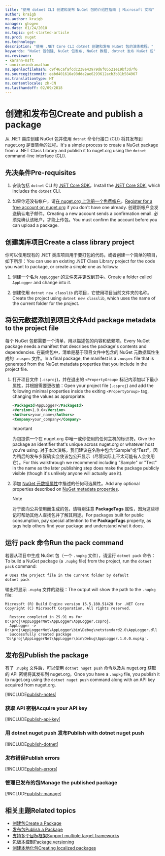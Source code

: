 ```yaml
---
title: "使用 dotnet CLI 创建和发布 NuGet 包的介绍性指南 | Microsoft 文档"
author: kraigb
ms.author: kraigb
manager: ghogen
ms.date: 01/24/2018
ms.topic: get-started-article
ms.prod: nuget
ms.technology: 
description: "使用 .NET Core CLI dotnet 创建和发布 NuGet 包的演练教程。"
keywords: "NuGet 包创建, NuGet 包发布, NuGet 教程, dotnet 发布 NuGet 包"
ms.reviewer:
- karann-msft
- unniravindranathan
ms.openlocfilehash: c9f46cafafcdc238e43979d6f05521e19bf3d7f6
ms.sourcegitcommit: eabd401616a98dda2ae6293612acb3b81b584967
ms.translationtype: HT
ms.contentlocale: zh-CN
ms.lasthandoff: 02/09/2018
---
```

# <a name="create-and-publish-a-package"></a><span data-ttu-id="4874c-104">创建和发布包</span><span class="sxs-lookup"><span data-stu-id="4874c-104">Create and publish a package</span></span>

<span data-ttu-id="4874c-105">从 .NET 类库创建 NuGet 包并使用 `dotnet` 命令行接口 (CLI) 将其发布到 nuget.org 是很简单的过程。</span><span class="sxs-lookup"><span data-stu-id="4874c-105">It's a simple process to create a NuGet package from a .NET Class Library and publish it to nuget.org using the `dotnet` command-line interface (CLI).</span></span>

## <a name="pre-requisites"></a><span data-ttu-id="4874c-106">先决条件</span><span class="sxs-lookup"><span data-stu-id="4874c-106">Pre-requisites</span></span>

1. <span data-ttu-id="4874c-107">安装包括 `dotnet` CLI 的 [.NET Core SDK](https://www.microsoft.com/net/download/)。</span><span class="sxs-lookup"><span data-stu-id="4874c-107">Install the [.NET Core SDK](https://www.microsoft.com/net/download/), which includes the `dotnet` CLI.</span></span>

1. <span data-ttu-id="4874c-108">如果你还没有帐户，请[在 nuget.org 上注册一个免费帐户](https://www.nuget.org/users/account/LogOn?returnUrl=%2F)。</span><span class="sxs-lookup"><span data-stu-id="4874c-108">[Register for a free account on nuget.org](https://www.nuget.org/users/account/LogOn?returnUrl=%2F) if you don't have one already.</span></span> <span data-ttu-id="4874c-109">创建新帐户会发送确认电子邮件。</span><span class="sxs-lookup"><span data-stu-id="4874c-109">Creating a new account sends a confirmation email.</span></span> <span data-ttu-id="4874c-110">必须先确认该帐户，才能上传包。</span><span class="sxs-lookup"><span data-stu-id="4874c-110">You must confirm the account before you can upload a package.</span></span>

## <a name="create-a-class-library-project"></a><span data-ttu-id="4874c-111">创建类库项目</span><span class="sxs-lookup"><span data-stu-id="4874c-111">Create a class library project</span></span>

<span data-ttu-id="4874c-112">你可以使用现有的 .NET 类库项目用于要打包的代码，或者创建一个简单的项目，如下所示：</span><span class="sxs-lookup"><span data-stu-id="4874c-112">You can use an existing .NET Class Library project for the code you want to package, or create a simple one as follows:</span></span>

1. <span data-ttu-id="4874c-113">创建一个名为 `AppLogger` 的文件夹并更改到其中。</span><span class="sxs-lookup"><span data-stu-id="4874c-113">Create a folder called `AppLogger` and change into it.</span></span>

1. <span data-ttu-id="4874c-114">创建使用 `dotnet new classlib` 的项目，它使用项目当前文件夹的名称。</span><span class="sxs-lookup"><span data-stu-id="4874c-114">Create the project using `dotnet new classlib`, which uses the name of the current folder for the project.</span></span>

## <a name="add-package-metadata-to-the-project-file"></a><span data-ttu-id="4874c-115">将包元数据添加到项目文件</span><span class="sxs-lookup"><span data-stu-id="4874c-115">Add package metadata to the project file</span></span>

<span data-ttu-id="4874c-116">每个 NuGet 包都需要一个清单，用以描述包的内容和依赖项。</span><span class="sxs-lookup"><span data-stu-id="4874c-116">Every NuGet package needs a manifest that describes the package's contents and dependencies.</span></span> <span data-ttu-id="4874c-117">在最终包中，清单是基于项目文件中包含的 NuGet 元数据属性生成的 `.nuspec` 文件。</span><span class="sxs-lookup"><span data-stu-id="4874c-117">In a final package, the manifest is a `.nuspec` file that is generated from the NuGet metadata properties that you include in the project file.</span></span>

1. <span data-ttu-id="4874c-118">打开项目文件 (`.csproj`)，并在退出的 `<PropertyGroup>` 标记内添加以下最小属性，并根据需要更改值：</span><span class="sxs-lookup"><span data-stu-id="4874c-118">Open your project file (`.csproj`) and add the following minimal properties inside the exiting `<PropertyGroup>` tag, changing the values as appropriate:</span></span>

    ```xml
    <PackageId>AppLogger</PackageId>
    <Version>1.0.0</Version>
    <Authors>your_name</Authors>
    <Company>your_company</Company>
    ```

    > [!Important]
    > <span data-ttu-id="4874c-119">为包提供一个在 nuget.org 中唯一或你使用的任何主机的标识符。</span><span class="sxs-lookup"><span data-stu-id="4874c-119">Give the package an identifier that's unique across nuget.org or whatever host you're using.</span></span> <span data-ttu-id="4874c-120">对于本次演练，我们建议在名称中包含“Sample”或“Test”，因为稍后的发布步骤确实会使该包公开显示（尽管实际上不太可能有人会使用它）。</span><span class="sxs-lookup"><span data-stu-id="4874c-120">For this walkthrough we recommend including "Sample" or "Test" in the name as the later publishing step does make the package publicly visible (though it's unlikely anyone will actually use it).</span></span>

1. <span data-ttu-id="4874c-121">添加 [NuGet 元数据属性](/dotnet/core/tools/csproj#nuget-metadata-properties)中描述的任何可选属性。</span><span class="sxs-lookup"><span data-stu-id="4874c-121">Add any optional properties described on [NuGet metadata properties](/dotnet/core/tools/csproj#nuget-metadata-properties).</span></span>

    > [!Note]
    > <span data-ttu-id="4874c-122">对于面向公共使用而生成的包，请特别注意 **PackageTags** 属性，因为这些标记可帮助其他人查找包并了解其用途。</span><span class="sxs-lookup"><span data-stu-id="4874c-122">For packages built for public consumption, pay special attention to the **PackageTags** property, as tags help others find your package and understand what it does.</span></span>

## <a name="run-the-pack-command"></a><span data-ttu-id="4874c-123">运行 pack 命令</span><span class="sxs-lookup"><span data-stu-id="4874c-123">Run the pack command</span></span>

<span data-ttu-id="4874c-124">若要从项目中生成 NuGet 包（一个 `.nupkg` 文件），请运行 `dotnet pack` 命令：</span><span class="sxs-lookup"><span data-stu-id="4874c-124">To build a NuGet package (a `.nupkg` file) from the project, run the `dotnet pack` command:</span></span>

```cli
# Uses the project file in the current folder by default
dotnet pack
```

<span data-ttu-id="4874c-125">输出将显示 `.nupkg` 文件的路径：</span><span class="sxs-lookup"><span data-stu-id="4874c-125">The output will show the path to the `.nupkg` file:</span></span>

```output
Microsoft (R) Build Engine version 15.5.180.51428 for .NET Core
Copyright (C) Microsoft Corporation. All rights reserved.

  Restore completed in 29.91 ms for D:\proj\AppLoggerNet\AppLogger\AppLogger.csproj.
  AppLogger -> D:\proj\AppLoggerNet\AppLogger\bin\Debug\netstandard2.0\AppLogger.dll
  Successfully created package 'D:\proj\AppLoggerNet\AppLogger\bin\Debug\AppLogger.1.0.0.nupkg'.
```

## <a name="publish-the-package"></a><span data-ttu-id="4874c-126">发布包</span><span class="sxs-lookup"><span data-stu-id="4874c-126">Publish the package</span></span>

<span data-ttu-id="4874c-127">有了 `.nupkg` 文件后，可以使用 `dotnet nuget push` 命令以及从 nuget.org 获取的 API 密钥将其发布到 nuget.org。</span><span class="sxs-lookup"><span data-stu-id="4874c-127">Once you have a `.nupkg` file, you publish it to nuget.org using the `dotnet nuget push` command along with an API key acquired from nuget.org.</span></span>

[!INCLUDE[publish-notes](includes/publish-notes.md)]

### <a name="acquire-your-api-key"></a><span data-ttu-id="4874c-128">获取 API 密钥</span><span class="sxs-lookup"><span data-stu-id="4874c-128">Acquire your API key</span></span>

[!INCLUDE[publish-api-key](includes/publish-api-key.md)]

### <a name="publish-with-dotnet-nuget-push"></a><span data-ttu-id="4874c-129">用 dotnet nuget push 发布</span><span class="sxs-lookup"><span data-stu-id="4874c-129">Publish with dotnet nuget push</span></span>

[!INCLUDE[publish-dotnet](includes/publish-dotnet.md)]

### <a name="publish-errors"></a><span data-ttu-id="4874c-130">发布错误</span><span class="sxs-lookup"><span data-stu-id="4874c-130">Publish errors</span></span>

[!INCLUDE[publish-errors](includes/publish-errors.md)]


### <a name="manage-the-published-package"></a><span data-ttu-id="4874c-131">管理已发布的包</span><span class="sxs-lookup"><span data-stu-id="4874c-131">Manage the published package</span></span>

[!INCLUDE[publish-manage](includes/publish-manage.md)]

## <a name="related-topics"></a><span data-ttu-id="4874c-132">相关主题</span><span class="sxs-lookup"><span data-stu-id="4874c-132">Related topics</span></span>

- [<span data-ttu-id="4874c-133">创建包</span><span class="sxs-lookup"><span data-stu-id="4874c-133">Create a Package</span></span>](../create-packages/creating-a-package.md)
- [<span data-ttu-id="4874c-134">发布包</span><span class="sxs-lookup"><span data-stu-id="4874c-134">Publish a Package</span></span>](../create-packages/publish-a-package.md)
- [<span data-ttu-id="4874c-135">支持多个目标框架</span><span class="sxs-lookup"><span data-stu-id="4874c-135">Support multiple target frameworks</span></span>](../create-packages/supporting-multiple-target-frameworks.md)
- [<span data-ttu-id="4874c-136">包版本控制</span><span class="sxs-lookup"><span data-stu-id="4874c-136">Package versioning</span></span>](../reference/package-versioning.md)
- [<span data-ttu-id="4874c-137">创建本地化包</span><span class="sxs-lookup"><span data-stu-id="4874c-137">Creating localized packages</span></span>](../create-packages/creating-localized-packages.md)
